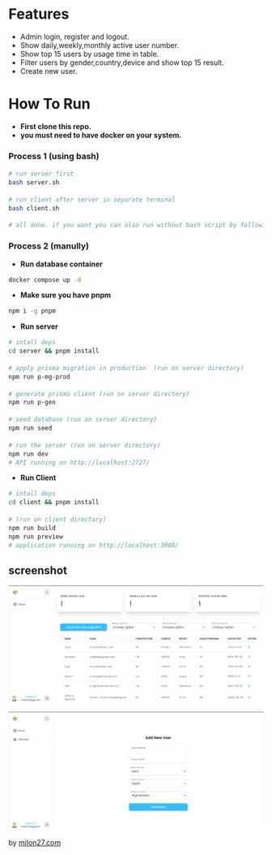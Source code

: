 # Features
- Admin login, register and logout.
- Show daily,weekly,monthly active user number.
- Show top 15 users by usage time in table.
- Filter users by gender,country,device and show top 15 result.
- Create new user.

# How To Run

- **First clone this repo.** 
- **you must need to have docker on your system.** 

### Process 1 (using bash)

```bash
# run server first
bash server.sh

# run client after server in separate terminal
bash client.sh

# all done. if you want you can also run without bash script by following below's instruction.
```

### Process 2 (manully)

- **Run database container**
```bash
docker compose up -d
```
- **Make sure you have pnpm**
```bash
npm i -g pnpm
```

- **Run server**
```bash
# intall deps
cd server && pnpm install

# apply prisma migration in production  (run on server directory)
npm run p-mg-prod

# generate prisma client (run on server directory)
npm run p-gen

# seed database (run on server directory)
npm run seed

# run the server (run on server directory)
npm run dev
# API running on http://localhost:2727/
```

- **Run Client**
```bash
# intall deps
cd client && pnpm install

# (run on client directory)
npm run build
npm run preview
# application running on http://localhost:3000/
```


## screenshot

![screenshot](screenshot.png)

![screenshot1](screenshot1.png)

by [milon27.com](https://milon27.com/)